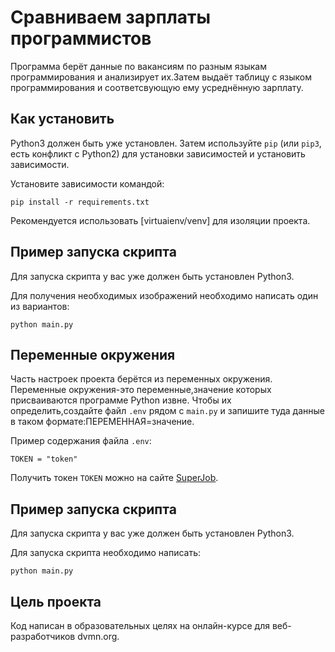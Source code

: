 # Сравниваем зарплаты программистов
Программа берёт данные по вакансиям по разным языкам программирования и анализирует их.Затем выдаёт таблицу с языком программирования и соответсвующую ему усреднённую зарплату.
## Как установить
Python3 должен быть уже установлен. Затем используйте `pip` (или `pip3`, есть конфликт с Python2) для установки зависимостей и установить зависимости.

Установите зависимости командой:

```
pip install -r requirements.txt
```
Рекомендуется использовать [virtuaienv/venv] для изоляции проекта.
## Пример запуска скрипта
Для запуска скрипта у вас уже должен быть установлен Python3.

Для получения необходимых изображений необходимо написать один из вариантов:

```
python main.py
```
## Переменные окружения
Часть настроек проекта берётся из переменных окружения. Переменные окружения-это переменные,значение которых присваиваются программе Python извне. Чтобы их определить,создайте файл `.env` рядом с `main.py` и запишите туда данные в таком формате:ПЕРЕМЕННАЯ=значение.

Пример содержания файла `.env`:
```
TOKEN = "token"
```
Получить токен `TOKEN` можно на сайте [SuperJob](https://www.superjob.ru).
## Пример запуска скрипта
Для запуска скрипта у вас уже должен быть установлен Python3.

Для запуска скрипта необходимо написать:
```
python main.py
```
## Цель проекта
Код написан в образовательных целях на онлайн-курсе для веб-разработчиков dvmn.org.